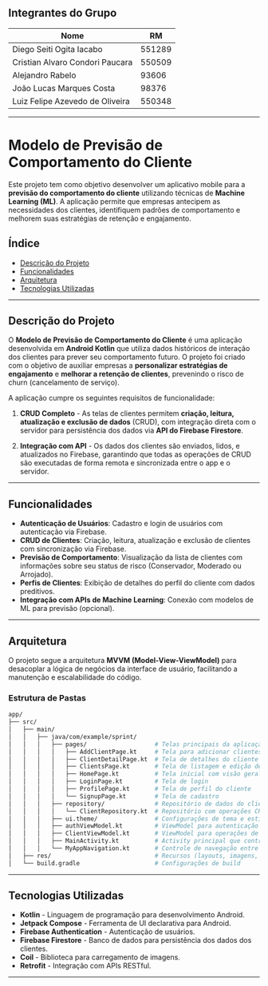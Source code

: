 ## **Integrantes do Grupo**

| Nome                           | RM      |
|--------------------------------|---------|
| Diego Seiti Ogita Iacabo       | 551289  |
| Cristian Alvaro Condori Paucara| 550509  |
| Alejandro Rabelo               | 93606   |
| João Lucas Marques Costa       | 98376   |
| Luiz Felipe Azevedo de Oliveira| 550348  |

---

# **Modelo de Previsão de Comportamento do Cliente**

Este projeto tem como objetivo desenvolver um aplicativo mobile para a **previsão do comportamento do cliente** utilizando técnicas de **Machine Learning (ML)**. A aplicação permite que empresas antecipem as necessidades dos clientes, identifiquem padrões de comportamento e melhorem suas estratégias de retenção e engajamento.

## **Índice**

- [Descrição do Projeto](#descrição-do-projeto)
- [Funcionalidades](#funcionalidades)
- [Arquitetura](#arquitetura)
- [Tecnologias Utilizadas](#tecnologias-utilizadas)

---

## **Descrição do Projeto**

O **Modelo de Previsão de Comportamento do Cliente** é uma aplicação desenvolvida em **Android Kotlin** que utiliza dados históricos de interação dos clientes para prever seu comportamento futuro. O projeto foi criado com o objetivo de auxiliar empresas a **personalizar estratégias de engajamento** e **melhorar a retenção de clientes**, prevenindo o risco de churn (cancelamento de serviço).

A aplicação cumpre os seguintes requisitos de funcionalidade:

1. **CRUD Completo** - As telas de clientes permitem **criação, leitura, atualização e exclusão de dados** (CRUD), com integração direta com o servidor para persistência dos dados via **API do Firebase Firestore**.

2. **Integração com API** - Os dados dos clientes são enviados, lidos, e atualizados no Firebase, garantindo que todas as operações de CRUD são executadas de forma remota e sincronizada entre o app e o servidor.

---

## **Funcionalidades**

- **Autenticação de Usuários**: Cadastro e login de usuários com autenticação via Firebase.
- **CRUD de Clientes**: Criação, leitura, atualização e exclusão de clientes com sincronização via Firebase.
- **Previsão de Comportamento**: Visualização da lista de clientes com informações sobre seu status de risco (Conservador, Moderado ou Arrojado).
- **Perfis de Clientes**: Exibição de detalhes do perfil do cliente com dados preditivos.
- **Integração com APIs de Machine Learning**: Conexão com modelos de ML para previsão (opcional).

---

## **Arquitetura**

O projeto segue a arquitetura **MVVM (Model-View-ViewModel)** para desacoplar a lógica de negócios da interface de usuário, facilitando a manutenção e escalabilidade do código.

### **Estrutura de Pastas**

```bash
app/
├── src/
│   ├── main/
│   │   ├── java/com/example/sprint/
│   │   │   ├── pages/                   # Telas principais da aplicação
│   │   │   │   ├── AddClientPage.kt     # Tela para adicionar clientes
│   │   │   │   ├── ClientDetailPage.kt  # Tela de detalhes do cliente
│   │   │   │   ├── ClientsPage.kt       # Tela de listagem e edição de clientes
│   │   │   │   ├── HomePage.kt          # Tela inicial com visão geral
│   │   │   │   ├── LoginPage.kt         # Tela de login
│   │   │   │   ├── ProfilePage.kt       # Tela de perfil do cliente
│   │   │   │   └── SignupPage.kt        # Tela de cadastro
│   │   │   ├── repository/              # Repositório de dados do cliente
│   │   │   │   └── ClientRepository.kt  # Repositório com operações CRUD no Firebase
│   │   │   ├── ui.theme/                # Configurações de tema e estilos do app
│   │   │   ├── authViewModel.kt         # ViewModel para autenticação
│   │   │   ├── ClientViewModel.kt       # ViewModel para operações de cliente
│   │   │   ├── MainActivity.kt          # Activity principal que controla a navegação
│   │   │   └── MyAppNavigation.kt       # Controle de navegação entre as telas
│   ├── res/                             # Recursos (layouts, imagens, strings)
│   └── build.gradle                     # Configurações de build
```

---

## **Tecnologias Utilizadas**

- **Kotlin** - Linguagem de programação para desenvolvimento Android.
- **Jetpack Compose** - Ferramenta de UI declarativa para Android.
- **Firebase Authentication** - Autenticação de usuários.
- **Firebase Firestore** - Banco de dados para persistência dos dados dos clientes.
- **Coil** - Biblioteca para carregamento de imagens.
- **Retrofit** - Integração com APIs RESTful.

---